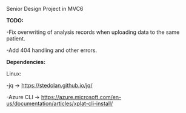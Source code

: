 Senior Design Project in MVC6

**TODO:**

-Fix overwriting of analysis records when uploading data to the same patient.

-Add 404 handling and other errors.

**Dependencies:**

Linux: 

-jq -> https://stedolan.github.io/jq/

-Azure CLI -> https://azure.microsoft.com/en-us/documentation/articles/xplat-cli-install/
